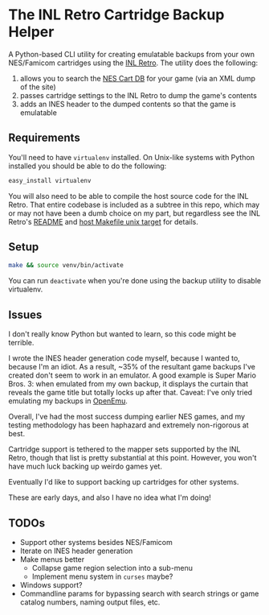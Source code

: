 # The INL Retro Cartridge Backup Helper

A Python-based CLI utility for creating emulatable backups from your own NES/Famicom cartridges using the [INL Retro](http://www.infiniteneslives.com/inlretro.php). The utility does the following:

1. allows you to search the [NES Cart DB](http://bootgod.dyndns.org:7777/) for your game (via an XML dump of the site)
2. passes cartridge settings to the INL Retro to dump the game's contents
3. adds an INES header to the dumped contents so that the game is emulatable

## Requirements

You'll need to have `virtualenv` installed. On Unix-like systems with Python installed you should be able to do the following:

```sh
easy_install virtualenv
```

You will also need to be able to compile the host source code for the INL Retro. That entire codebase is included as a subtree in this repo, which may or may not have been a dumb choice on my part, but regardless see the INL Retro's [README](vendor/inlretro/README) and [host Makefile unix target](vendor/inlretro/host/Makefile) for details.

## Setup

```sh
make && source venv/bin/activate
```

You can run `deactivate` when you're done using the backup utility to disable virtualenv.

## Issues

I don't really know Python but wanted to learn, so this code might be terrible.

I wrote the INES header generation code myself, because I wanted to, because I'm an idiot. As a result, ~35% of the resultant game backups I've created don't seem to work in an emulator. A good example is Super Mario Bros. 3: when emulated from my own backup, it displays the curtain that reveals the game title but totally locks up after that. Caveat: I've only tried emulating my backups in [OpenEmu](https://openemu.org/). 

Overall, I've had the most success dumping earlier NES games, and my testing methodology has been haphazard and extremely non-rigorous at best.

Cartridge support is tethered to the mapper sets supported by the INL Retro, though that list is pretty substantial at this point. However, you won't have much luck backing up weirdo games yet.

Eventually I'd like to support backing up cartridges for other systems.

These are early days, and also I have no idea what I'm doing!

## TODOs

- Support other systems besides NES/Famicom
- Iterate on INES header generation
- Make menus better
  - Collapse game region selection into a sub-menu
  - Implement menu system in `curses` maybe?
- Windows support?
- Commandline params for bypassing search with search strings or game catalog numbers, naming output files, etc.
